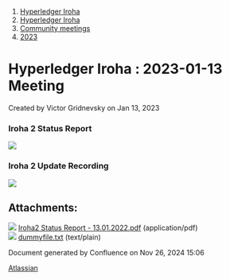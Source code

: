 1. [Hyperledger Iroha](index.html)
2. [Hyperledger Iroha](Hyperledger-Iroha_20873224.html)
3. [Community meetings](Community-meetings_21012606.html)
4. [2023](2023_21018150.html)

# Hyperledger Iroha : 2023-01-13 Meeting

Created by Victor Gridnevsky on Jan 13, 2023

### Iroha 2 Status Report

[![](attachments/thumbnails/21013333/21018152)](attachments/21013333/21018152.pdf)

### Iroha 2 Update Recording

![](plugins/servlet/confluence/placeholder/unknown-attachment)

## Attachments:

![](images/icons/bullet_blue.gif) [Iroha2 Status Report - 13.01.2022.pdf](attachments/21013333/21018152.pdf) (application/pdf)  
![](images/icons/bullet_blue.gif) [dummyfile.txt](attachments/21013333/21018153.txt) (text/plain)

Document generated by Confluence on Nov 26, 2024 15:06

[Atlassian](http://www.atlassian.com/)
